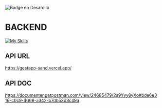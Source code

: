 ![Badge en Desarollo](https://img.shields.io/badge/STATUS-DEVELOPING-yellow)

# BACKEND
[![My Skills](https://skillicons.dev/icons?i=nodejs,ts,express,mongodb,vercel&perline=5)](https://skillicons.dev)
## API URL
https://gestapp-sand.vercel.app/
## API DOC
https://documenter.getpostman.com/view/24685479/2s9Yyy8yXo#bde6e316-c0c9-4668-a342-b7db53d3c49a

